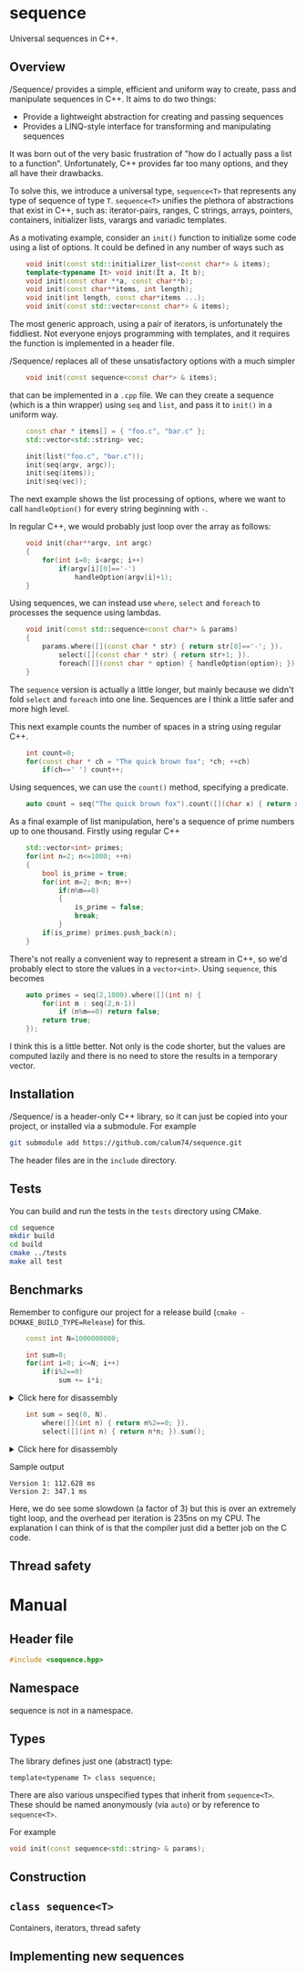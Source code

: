 # sequence

Universal sequences in C++.

## Overview

/Sequence/ provides a simple, efficient and uniform way to create, pass and manipulate sequences in C++. It aims to do two things:

- Provide a lightweight abstraction for creating and passing sequences
- Provides a LINQ-style interface for transforming and manipulating sequences

It was born out of the very basic frustration of "how do I actually pass a list to a function". Unfortunately, C++ provides far too many options, and they all have their drawbacks.

To solve this, we introduce a universal type, `sequence<T>` that represents any type of sequence of type `T`. `sequence<T>` unifies the plethora of abstractions that exist in C++, such as: iterator-pairs, ranges, C strings, arrays, pointers, containers, initializer lists, varargs and variadic templates.

As a motivating example, consider an `init()` function to initialize some code using a list of options. It could be defined in any number of ways such as

```c++
    void init(const std::initializer_list<const char*> & items);
    template<typename It> void init(It a, It b);
    void init(const char **a, const char**b);
    void init(const char**items, int length);
    void init(int length, const char*items ...);
    void init(const std::vector<const char*> & items);
```
The most generic approach, using a pair of iterators, is unfortunately the fiddliest. Not everyone enjoys programming with templates, and it requires the function is implemented in a header file.

/Sequence/ replaces all of these unsatisfactory options with a much simpler

```c++
    void init(const sequence<const char*> & items);
```

that can be implemented in a `.cpp` file. We can they create a sequence (which is a thin wrapper) using `seq` and `list`, and pass it to `init()` in a uniform way.

```c++
    const char * items[] = { "foo.c", "bar.c" };
    std::vector<std::string> vec;

    init(list("foo.c", "bar.c"));
    init(seq(argv, argc));
    init(seq(items));
    init(seq(vec));
```

The next example shows the list processing of options, where we want to call `handleOption()` for every string beginning with `-`.

In regular C++, we would probably just loop over the array as follows:

```c++
    void init(char**argv, int argc)
    {
        for(int i=0; i<argc; i++)
            if(argv[i][0]=='-')
                handleOption(argv[i]+1);
    }
```

Using sequences, we can instead use `where`, `select` and `foreach` to processes the sequence using lambdas.

```c++
    void init(const std::sequence<const char*> & params)
    {
        params.where([](const char * str) { return str[0]=='-'; }).
            select([](const char * str) { return str+1; }).
            foreach([](const char * option) { handleOption(option); });
    }
```

The `sequence` version is actually a little longer, but mainly because we didn't fold `select` and `foreach` into one line. Sequences are I think a little safer and more high level. 

This next example counts the number of spaces in a string using regular C++.
```c++
    int count=0;
    for(const char * ch = "The quick brown fox"; *ch; ++ch)
        if(ch==' ') count++;
```

Using sequences, we can use the `count()` method, specifying a predicate.

```c++
    auto count = seq("The quick brown fox").count([](char x) { return x==' '; });
```

As a final example of list manipulation, here's a sequence of prime numbers up to one thousand. Firstly using regular C++

```c++
    std::vector<int> primes;
    for(int n=2; n<=1000; ++n)
    {
        bool is_prime = true;
        for(int m=2; m<n; m++)
            if(n%m==0)
            {
                is_prime = false;
                break;
            }
        if(is_prime) primes.push_back(n);
    }
```

There's not really a convenient way to represent a stream in C++, so we'd probably elect to store the values in a `vector<int>`. Using `sequence`, this becomes

```c++
    auto primes = seq(2,1000).where([](int n) {
        for(int m : seq(2,n-1))
            if (n%m==0) return false;
        return true;
    });
```

I think this is a little better. Not only is the code shorter, but the values are computed lazily and there is no need to store the results in a temporary vector.

## Installation

/Sequence/ is a header-only C++ library, so it can just be copied into your project, or installed via a submodule. For example

```bash
git submodule add https://github.com/calum74/sequence.git
```

The header files are in the `include` directory.

## Tests

You can build and run the tests in the `tests` directory using CMake.

```bash
cd sequence
mkdir build
cd build
cmake ../tests
make all test
```

## Benchmarks

Remember to configure our project for a release build (`cmake -DCMAKE_BUILD_TYPE=Release`) for this.

```c++
    const int N=1000000000;

    int sum=0;
    for(int i=0; i<=N; i++)
        if(i%2==0)
            sum += i*i;
```

<details>
<summary>Click here for disassembly
</summary>

```
0000000100001d58 <__Z13do_benchmark1v>:
100001d58: 00 e4 00 6f 	movi.2d	v0, #0000000000000000
100001d5c: 81 04 00 4f 	movi.4s	v1, #4
100001d60: 1f 20 03 d5 	nop
100001d64: 62 e0 00 9c 	ldr	q2, 0x100003970 <_strlen+0x100003970>
100001d68: 03 05 00 4f 	movi.4s	v3, #8
100001d6c: 08 40 99 52 	mov	w8, #51712
100001d70: 48 73 a7 72 	movk	w8, #15258, lsl #16
100001d74: 84 05 00 4f 	movi.4s	v4, #12
100001d78: 25 04 00 4f 	movi.4s	v5, #1
100001d7c: 06 06 00 4f 	movi.4s	v6, #16
100001d80: 07 e4 00 6f 	movi.2d	v7, #0000000000000000
100001d84: 10 e4 00 6f 	movi.2d	v16, #0000000000000000
100001d88: 11 e4 00 6f 	movi.2d	v17, #0000000000000000
100001d8c: 52 84 a1 4e 	add.4s	v18, v2, v1
100001d90: 53 84 a3 4e 	add.4s	v19, v2, v3
100001d94: 54 84 a4 4e 	add.4s	v20, v2, v4
100001d98: 55 1c 25 4e 	and.16b	v21, v2, v5
100001d9c: b5 9a a0 4e 	cmeq.4s	v21, v21, #0
100001da0: 56 9c a2 4e 	mul.4s	v22, v2, v2
100001da4: 52 9e b2 4e 	mul.4s	v18, v18, v18
100001da8: 73 9e b3 4e 	mul.4s	v19, v19, v19
100001dac: 94 9e b4 4e 	mul.4s	v20, v20, v20
100001db0: d6 1e 35 4e 	and.16b	v22, v22, v21
100001db4: 52 1e 35 4e 	and.16b	v18, v18, v21
100001db8: 73 1e 35 4e 	and.16b	v19, v19, v21
100001dbc: 94 1e 35 4e 	and.16b	v20, v20, v21
100001dc0: c0 86 a0 4e 	add.4s	v0, v22, v0
100001dc4: 47 86 a7 4e 	add.4s	v7, v18, v7
100001dc8: 70 86 b0 4e 	add.4s	v16, v19, v16
100001dcc: 91 86 b1 4e 	add.4s	v17, v20, v17
100001dd0: 42 84 a6 4e 	add.4s	v2, v2, v6
100001dd4: 08 41 00 71 	subs	w8, w8, #16
100001dd8: a1 fd ff 54 	b.ne	0x100001d8c <__Z13do_benchmark1v+0x34>
100001ddc: e0 84 a0 4e 	add.4s	v0, v7, v0
100001de0: 00 86 a0 4e 	add.4s	v0, v16, v0
100001de4: 20 86 a0 4e 	add.4s	v0, v17, v0
100001de8: 00 b8 b1 4e 	addv.4s	s0, v0
100001dec: 08 00 26 1e 	fmov	w8, s0
100001df0: 89 ec b4 52 	mov	w9, #-1486618624
100001df4: 00 01 09 0b 	add	w0, w8, w9
100001df8: c0 03 5f d6 	ret
```
</details>

```c++
    int sum = seq(0, N).
        where([](int n) { return n%2==0; }).
        select([](int n) { return n*n; }).sum();
```

<details>
<summary>Click here for disassembly
</summary>

```
0000000100001f94 <__Z13do_benchmark2v>:
100001f94: 0b 00 80 52 	mov	w11, #0
100001f98: 09 00 80 52 	mov	w9, #0
100001f9c: 00 00 80 52 	mov	w0, #0
100001fa0: 28 40 99 52 	mov	w8, #51713
100001fa4: 48 73 a7 72 	movk	w8, #15258, lsl #16
100001fa8: 03 00 00 14 	b	0x100001fb4 <__Z13do_benchmark2v+0x20>
100001fac: 4b 7d 0a 1b 	mul	w11, w10, w10
100001fb0: e9 03 0a aa 	mov	x9, x10
100001fb4: 00 00 0b 0b 	add	w0, w0, w11
100001fb8: 2a 05 00 11 	add	w10, w9, #1
100001fbc: 5f 01 08 6b 	cmp	w10, w8
100001fc0: a0 00 00 54 	b.eq	0x100001fd4 <__Z13do_benchmark2v+0x40>
100001fc4: 4a ff 07 36 	tbz	w10, #0, 0x100001fac <__Z13do_benchmark2v+0x18>
100001fc8: 2a 09 00 11 	add	w10, w9, #2
100001fcc: 5f 01 08 6b 	cmp	w10, w8
100001fd0: e1 fe ff 54 	b.ne	0x100001fac <__Z13do_benchmark2v+0x18>
100001fd4: c0 03 5f d6 	ret
```
</details>

Sample output

```
Version 1: 112.628 ms
Version 2: 347.1 ms
```

Here, we do see some slowdown (a factor of 3) but this is over an extremely tight loop, and the overhead per iteration is 235ns on my CPU. The explanation I can think of is that the compiler just did a better job on the C code.

## Thread safety

# Manual

## Header file

```c++
#include <sequence.hpp>
```

## Namespace

sequence is not in a namespace.

## Types

The library defines just one (abstract) type:

```
template<typename T> class sequence;
```

There are also various unspecified types that inherit from `sequence<T>`. These should be named anonymously (via `auto`) or by reference to `sequence<T>`.

For example

```c++
void init(const sequence<std::string> & params);
```

## Construction




## `class sequence<T>`

Containers, iterators, thread safety

## Implementing new sequences

